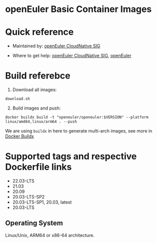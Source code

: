 # openEuler Basic Container Images

# Quick reference

- Maintained by: [openEuler CloudNative SIG](https://gitee.com/openeuler/cloudnative)

- Where to get help: [openEuler CloudNative SIG](https://gitee.com/openeuler/cloudnative), [openEuler](https://gitee.com/openeuler/community)

# Build referebce

1. Download all images:

```shell
download.sh
```

2. Build images and push:
```shell
docker buildx build -t "openeuler/openeuler:$VERSION" --platform linux/amd64,linux/arm64 . --push
```

We are using `buildx` in here to generate multi-arch images, see more in [Docker Buildx](https://docs.docker.com/buildx/working-with-buildx/)


# Supported tags and respective Dockerfile links
- 22.03-LTS
- 21.03
- 20.09
- 20.03-LTS-SP2
- 20.03-LTS-SP1, 20.03, latest
- 20.03-LTS


## Operating System
Linux/Unix, ARM64 or x86-64 architecture.

